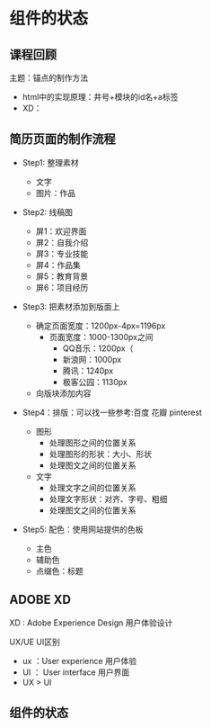 # 组件的状态

## 课程回顾

主题：锚点的制作方法

- html中的实现原理：井号+模块的id名+a标签
- XD：

## 简历页面的制作流程

- Step1: 整理素材

  - 文字
  - 图片：作品

- Step2:  线稿图

  - 屏1：欢迎界面
  - 屏2：自我介绍
  - 屏3：专业技能
  - 屏4：作品集
  - 屏5：教育背景
  - 屏6：项目经历

- Step3:  把素材添加到版面上

  - 确定页面宽度：1200px-4px=1196px
    - 页面宽度：1000-1300px之间
      - QQ音乐：1200px（
      - 新浪网：1000px
      - 腾讯：1240px
      - 极客公园：1130px
  - 向版块添加内容

- Step4：排版：可以找一些参考:百度  花瓣 pinterest

  - 图形
    - 处理图形之间的位置关系
    - 处理图形的形状：大小、形状
    - 处理图文之间的位置关系
  - 文字
    - 处理文字之间的位置关系
    - 处理文字形状：对齐、字号、粗细
    - 处理图文之间的位置关系

- Step5: 配色：使用网站提供的色板

  - 主色
  - 辅助色
  - 点缀色：标题

  

## ADOBE XD

XD : Adobe Experience Design  用户体验设计

UX/UE UI区别

- ux ：User  experience  用户体验
- UI  ： User  interface  用户界面
- UX  > UI



## 组件的状态

